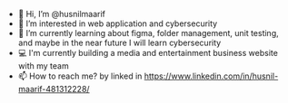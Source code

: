 - 👋 Hi, I’m @husnilmaarif
- 👀 I’m interested in web application and cybersecurity
- 🌱 I’m currently learning about figma, folder management, unit testing, and maybe in the near future I will learn cybersecurity
- :computer: I'm currently building a media and entertainment business website with my team
- 📫 How to reach me? by linked in https://www.linkedin.com/in/husnil-maarif-481312228/




<!---
husnilmaarif/husnilmaarif is a ✨ special ✨ repository because its `README.md` (this file) appears on your GitHub profile.
You can click the Preview link to take a look at your changes.
--->
